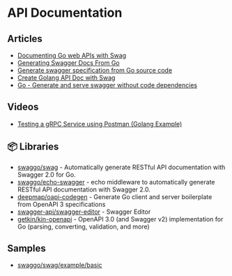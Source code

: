 # API Documentation

## Articles
- [Documenting Go web APIs with Swag](https://blog.logrocket.com/documenting-go-web-apis-with-swag/)
- [Generating Swagger Docs From Go](https://ldej.nl/post/generating-swagger-docs-from-go/)
- [Generate swagger specification from Go source code](https://medium.com/@pedram.esmaeeli/generate-swagger-specification-from-go-source-code-648615f7b9d9)
- [Create Golang API Doc with Swag](https://adityarama1210.medium.com/create-golang-api-doc-with-swag-d73be1767d39)
- [Go - Generate and serve swagger without code dependencies](https://devandchill.com/posts/2021/09/go-generate-and-serve-swagger-without-code-dependencies/)
## Videos
- [Testing a gRPC Service using Postman (Golang Example)](https://www.youtube.com/watch?v=yluYiCj71ss)

## 📦 Libraries
- [swaggo/swag](https://github.com/swaggo/swag) - Automatically generate RESTful API documentation with Swagger 2.0 for Go.
- [swaggo/echo-swagger](https://github.com/swaggo/echo-swagger) - echo middleware to automatically generate RESTful API documentation with Swagger 2.0.
- [deepmap/oapi-codegen](https://github.com/deepmap/oapi-codegen) - Generate Go client and server boilerplate from OpenAPI 3 specifications
- [swagger-api/swagger-editor](https://github.com/swagger-api/swagger-editor) - Swagger Editor
- [getkin/kin-openapi](https://github.com/getkin/kin-openapi) - OpenAPI 3.0 (and Swagger v2) implementation for Go (parsing, converting, validation, and more)
## Samples
- [swaggo/swag/example/basic](https://github.com/swaggo/swag/tree/master/example/basic)